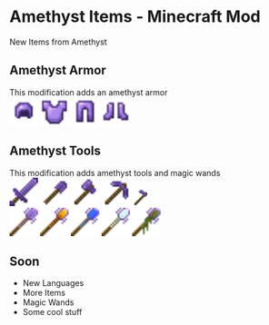 # Amethyst Items - Minecraft Mod
New Items from Amethyst
## Amethyst Armor
This modification adds an amethyst armor</br>
<img height="50" src="./src/main/resources/assets/ameitems/textures/item/amethyst_helmet.png" width="50"/>
<img height="50" src="./src/main/resources/assets/ameitems/textures/item/amethyst_chestplate.png" width="50"/>
<img height="50" src="./src/main/resources/assets/ameitems/textures/item/amethyst_leggings.png" width="50"/>
<img height="50" src="./src/main/resources/assets/ameitems/textures/item/amethyst_boots.png" width="50"/>
## Amethyst Tools
This modification adds amethyst tools and magic wands</br>
<img height="50" src="./src/main/resources/assets/ameitems/textures/item/amethyst_sword.png" width="50"/>
<img height="50" src="./src/main/resources/assets/ameitems/textures/item/amethyst_shovel.png" width="50"/>
<img height="50" src="./src/main/resources/assets/ameitems/textures/item/amethyst_axe.png" width="50"/>
<img height="50" src="./src/main/resources/assets/ameitems/textures/item/amethyst_pickaxe.png" width="50"/>
<img height="30" src="./src/main/resources/assets/ameitems/textures/item/amethyst_hoe.png" width="30"/>
</br>
<img height="50" src="./src/main/resources/assets/ameitems/textures/item/blank_wand.png" width="50"/>
<img height="50" src="./src/main/resources/assets/ameitems/textures/item/fire_wand.png" width="50"/>
<img height="50" src="./src/main/resources/assets/ameitems/textures/item/water_wand.png" width="50"/>
<img height="50" src="./src/main/resources/assets/ameitems/textures/item/air_wand.png" width="50"/>
<img height="50" src="./src/main/resources/assets/ameitems/textures/item/earth_wand.png" width="50"/>

## Soon
- New Languages
- More Items
- Magic Wands
- Some cool stuff